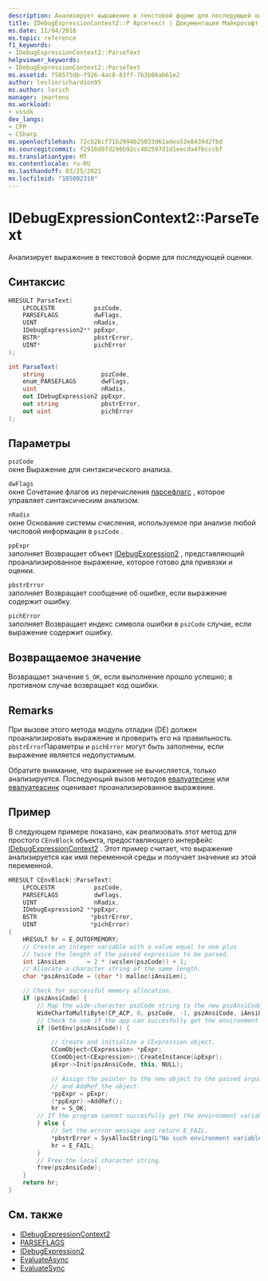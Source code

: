 ```yaml
---
description: Анализирует выражение в текстовой форме для последующей оценки.
title: IDebugExpressionContext2::P Арсетекст | Документация Майкрософт
ms.date: 11/04/2016
ms.topic: reference
f1_keywords:
- IDebugExpressionContext2::ParseText
helpviewer_keywords:
- IDebugExpressionContext2::ParseText
ms.assetid: f58575db-f926-4ac8-83ff-7b3b86ab61e2
author: leslierichardson95
ms.author: lerich
manager: jmartens
ms.workload:
- vssdk
dev_langs:
- CPP
- CSharp
ms.openlocfilehash: 72cb26cf71b2994b25033d61adea52e8439d2fbd
ms.sourcegitcommit: f2916d8fd296b92cc402597d1d1eecda4f6cccbf
ms.translationtype: MT
ms.contentlocale: ru-RU
ms.lasthandoff: 03/25/2021
ms.locfileid: "105092310"
---
```

# <a name="idebugexpressioncontext2parsetext"></a>IDebugExpressionContext2::ParseText
Анализирует выражение в текстовой форме для последующей оценки.

## <a name="syntax"></a>Синтаксис

```cpp
HRESULT ParseText(
    LPCOLESTR           pszCode,
    PARSEFLAGS          dwFlags,
    UINT                nRadix,
    IDebugExpression2** ppExpr,
    BSTR*               pbstrError,
    UINT*               pichError
);
```

```csharp
int ParseText(
    string                pszCode,
    enum_PARSEFLAGS       dwFlags,
    uint                  nRadix,
    out IDebugExpression2 ppExpr,
    out string            pbstrError,
    out uint              pichError
);
```

## <a name="parameters"></a>Параметры
`pszCode`\
окне Выражение для синтаксического анализа.

`dwFlags`\
окне Сочетание флагов из перечисления [парсефлагс](../../../extensibility/debugger/reference/parseflags.md) , которое управляет синтаксическим анализом.

`nRadix`\
окне Основание системы счисления, используемое при анализе любой числовой информации в `pszCode` .

`ppExpr`\
заполняет Возвращает объект [IDebugExpression2](../../../extensibility/debugger/reference/idebugexpression2.md) , представляющий проанализированное выражение, которое готово для привязки и оценки.

`pbstrError`\
заполняет Возвращает сообщение об ошибке, если выражение содержит ошибку.

`pichError`\
заполняет Возвращает индекс символа ошибки в `pszCode` случае, если выражение содержит ошибку.

## <a name="return-value"></a>Возвращаемое значение
Возвращает значение `S_OK`, если выполнение прошло успешно; в противном случае возвращает код ошибки.

## <a name="remarks"></a>Remarks
При вызове этого метода модуль отладки (DE) должен проанализировать выражение и проверить его на правильность. `pbstrError`Параметры и `pichError` могут быть заполнены, если выражение является недопустимым.

Обратите внимание, что выражение не вычисляется, только анализируется. Последующий вызов методов [евалуатесинк](../../../extensibility/debugger/reference/idebugexpression2-evaluatesync.md) или [евалуатеасинк](../../../extensibility/debugger/reference/idebugexpression2-evaluateasync.md) оценивает проанализированное выражение.

## <a name="example"></a>Пример
В следующем примере показано, как реализовать этот метод для простого `CEnvBlock` объекта, предоставляющего интерфейс [IDebugExpressionContext2](../../../extensibility/debugger/reference/idebugexpressioncontext2.md) . Этот пример считает, что выражение анализируется как имя переменной среды и получает значение из этой переменной.

```cpp
HRESULT CEnvBlock::ParseText(
    LPCOLESTR           pszCode,
    PARSEFLAGS          dwFlags,
    UINT                nRadix,
    IDebugExpression2 **ppExpr,
    BSTR               *pbstrError,
    UINT               *pichError)
{
    HRESULT hr = E_OUTOFMEMORY;
    // Create an integer variable with a value equal to one plus
    // twice the length of the passed expression to be parsed.
    int iAnsiLen      = 2 * (wcslen(pszCode)) + 1;
    // Allocate a character string of the same length.
    char *pszAnsiCode = (char *) malloc(iAnsiLen);

    // Check for successful memory allocation.
    if (pszAnsiCode) {
        // Map the wide-character pszCode string to the new pszAnsiCode character string.
        WideCharToMultiByte(CP_ACP, 0, pszCode, -1, pszAnsiCode, iAnsiLen, NULL, NULL);
        // Check to see if the app can succesfully get the environment variable.
        if (GetEnv(pszAnsiCode)) {

            // Create and initialize a CExpression object.
            CComObject<CExpression> *pExpr;
            CComObject<CExpression>::CreateInstance(&pExpr);
            pExpr->Init(pszAnsiCode, this, NULL);

            // Assign the pointer to the new object to the passed argument
            // and AddRef the object.
            *ppExpr = pExpr;
            (*ppExpr)->AddRef();
            hr = S_OK;
        // If the program cannot succesfully get the environment variable.
        } else {
            // Set the errror message and return E_FAIL.
            *pbstrError = SysAllocString(L"No such environment variable.");
            hr = E_FAIL;
        }
        // Free the local character string.
        free(pszAnsiCode);
    }
    return hr;
}
```

## <a name="see-also"></a>См. также
- [IDebugExpressionContext2](../../../extensibility/debugger/reference/idebugexpressioncontext2.md)
- [PARSEFLAGS](../../../extensibility/debugger/reference/parseflags.md)
- [IDebugExpression2](../../../extensibility/debugger/reference/idebugexpression2.md)
- [EvaluateAsync](../../../extensibility/debugger/reference/idebugexpression2-evaluateasync.md)
- [EvaluateSync](../../../extensibility/debugger/reference/idebugexpression2-evaluatesync.md)

